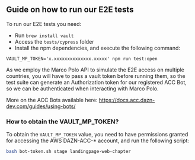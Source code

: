 ## Guide on how to run our E2E tests
To run our E2E tests you need:
- Run `brew install vault`
- Access the `tests/cypress` folder
- Install the npm dependencies, and execute the following command:

```
VAULT_MP_TOKEN='x.xxxxxxxxxxxxxx.xxxxx' npm run test:open
```
As we employ the Marco Polo API to simulate the E2E access on multiple countries, you will have to pass a vault token before running them, so the test suite can generate an Authorization token for our registered ACC Bot, so we can be authenticated when interacting with Marco Polo.

More on the ACC Bots available here:
https://docs.acc.dazn-dev.com/guides/using-bots/

### How to obtain the VAULT_MP_TOKEN?
To obtain the `VAULT_MP_TOKEN` value, you need to have permissions granted for accessing the AWS DAZN-ACC-* account, and run the following script: 

```sh
bash bot-token.sh stage landingpage-web-chapter
```
